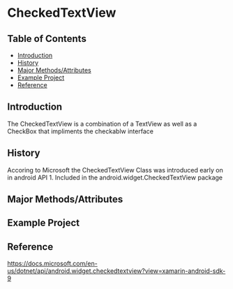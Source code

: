 # CheckedTextView


## Table of Contents
* [Introduction](#Introduction)
* [History](#History)
* [Major Methods/Attributes](#Methods_Attributes)
* [Example Project](#Example_Project)
* [Reference](#Reference)



## <a name="Introduction">Introduction</a>

<p>The CheckedTextView is a combination of a TextView as well as a CheckBox that impliments the checkablw interface </p>



## <a name="History">History</a>

Accoring to Microsoft the CheckedTextView Class was introduced early on in android API 1. Included in the android.widget.CheckedTextView package

## <a name="Methods_Attributes">Major Methods/Attributes</a>


## <a name="Example_Project">Example Project</a>

## <a name="Reference">Reference</a>

https://docs.microsoft.com/en-us/dotnet/api/android.widget.checkedtextview?view=xamarin-android-sdk-9
